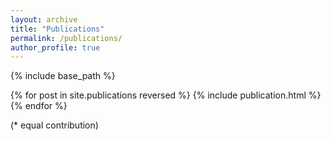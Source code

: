 ```yaml
---
layout: archive
title: "Publications"
permalink: /publications/
author_profile: true
---
```


{% include base_path %}

{% for post in site.publications reversed %}
  {% include publication.html %}
{% endfor %}

(\* equal contribution)&emsp;